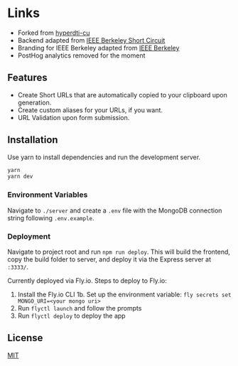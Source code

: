 # Links
- Forked from [hyperdti-cu](https://hyperdt.in/)
- Backend adapted from [IEEE Berkeley Short Circuit](https://github.com/IEEEBerkeley/short-circuit)
- Branding for IEEE Berkeley adapted from [IEEE Berkeley](https://ieee.berkeley.edu/)
- PostHog analytics removed for the moment

## Features

- Create Short URLs that are automatically copied to your clipboard upon generation.
- Create custom aliases for your URLs, if you want.
- URL Validation upon form submission.

## Installation
Use yarn to install dependencies and run the development server.

```bash
yarn
yarn dev
```

### Environment Variables
Navigate to `./server` and create a `.env` file with the MongoDB connection string following `.env.example`.

### Deployment
Navigate to project root and run `npm run deploy`. This will build the frontend, copy the build folder to server, and deploy it via the Express server at `:3333/`.

Currently deployed via Fly.io. Steps to deploy to Fly.io:
1. Install the Fly.io CLI
1b. Set up the environment variable: `fly secrets set MONGO_URI=<your mongo uri>`
2. Run `flyctl launch` and follow the prompts
3. Run `flyctl deploy` to deploy the app
## License

[MIT](LICENSE)